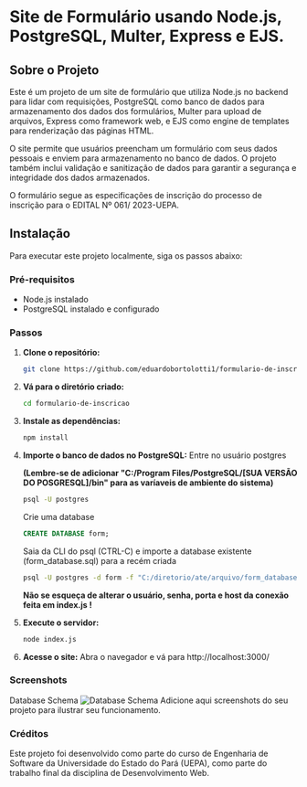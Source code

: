 # Site de Formulário usando Node.js, PostgreSQL, Multer, Express e EJS.

## Sobre o Projeto

Este é um projeto de um site de formulário que utiliza Node.js no backend para lidar com requisições, PostgreSQL como banco de dados para armazenamento dos dados dos formulários, Multer para upload de arquivos, Express como framework web, e EJS como engine de templates para renderização das páginas HTML.

O site permite que usuários preencham um formulário com seus dados pessoais e enviem para armazenamento no banco de dados. O projeto também inclui validação e sanitização de dados para garantir a segurança e integridade dos dados armazenados.

O formulário segue as especificações de inscrição do processo de inscrição para o EDITAL Nº 061/ 2023-UEPA.

## Instalação

Para executar este projeto localmente, siga os passos abaixo:

### Pré-requisitos

- Node.js instalado
- PostgreSQL instalado e configurado

### Passos

1. **Clone o repositório:**

   ```bash
   git clone https://github.com/eduardobortolotti1/formulario-de-inscricao
    ```
2. **Vá para o diretório criado:**
    ```bash
   cd formulario-de-inscricao
    ```
3. **Instale as dependências:**
    ```bash
    npm install
    ```
4. **Importe o banco de dados no PostgreSQL:**
    Entre no usuário postgres
    
    **(Lembre-se de adicionar "C:/Program Files/PostgreSQL/[SUA VERSÃO DO POSGRESQL]/bin" para as varíaveis de ambiente do sistema)**
    ```bash
    psql -U postgres
    ```
    Crie uma database
    ```sql
    CREATE DATABASE form;
    ```
    Saia da CLI do psql (CTRL-C) e importe a database existente (form_database.sql) para a recém criada
    ```bash
    psql -U postgres -d form -f "C:/diretorio/ate/arquivo/form_database.sql" #O arquivo está dentro da pasta do projeto
    ```
    **Não se esqueça de alterar o usuário, senha, porta e host da conexão feita em index.js !**

5. **Execute o servidor:**
    ```bash
    node index.js
    ```
6. **Acesse o site:**
    Abra o navegador e vá para http://localhost:3000/

### Screenshots
Database Schema
![Database Schema](https://i.ibb.co/QMcfp4z/database-schema.png "Database Schema")
Adicione aqui screenshots do seu projeto para ilustrar seu funcionamento.

### Créditos

Este projeto foi desenvolvido como parte do curso de Engenharia de Software da Universidade do Estado do Pará (UEPA), como parte do trabalho final da disciplina de Desenvolvimento Web.
